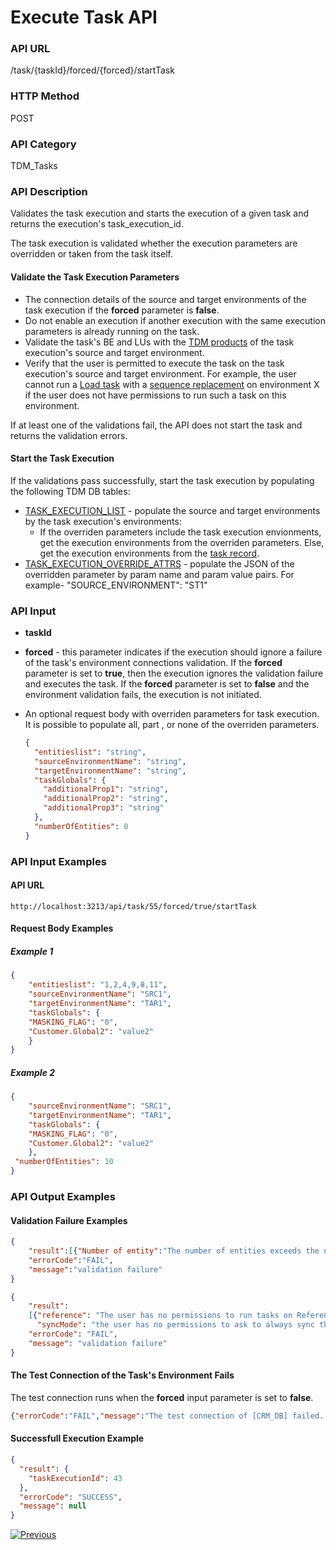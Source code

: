 # Execute Task API

### API URL

/task/{taskId}/forced/{forced}/startTask

### HTTP Method

POST

### API Category

TDM_Tasks

### API Description

Validates the task execution and starts the execution of a given task and returns the execution's task_execution_id. 

The task execution is validated whether the execution parameters are overridden or taken from the task itself.

#### Validate the Task Execution Parameters

- The connection details of the source and target environments of the task execution if the **forced** parameter is **false**.  
- Do not enable an execution if another execution with the same execution parameters is already running on the task.
- Validate the task's BE and LUs with the [TDM products](/articles/TDM/tdm_gui/11_environment_products_tab.md) of the task execution's source and target environment.
- Verify that the user is permitted to execute the task on the task execution's source and target environment. For example, the user cannot run a [Load task](/articles/TDM/tdm_gui/17_load_task_regular_mode.md) with a [sequence replacement](/articles/TDM/tdm_gui/10_environment_roles_tab.md#replace-sequences) on environment X if the user does not have permissions to run such a task on this environment.

If at least one of the validations fail, the API does not start the task and returns the validation errors.

#### Start the Task Execution

If the validations pass successfully, start the task execution by populating the following TDM DB tables:

- [TASK_EXECUTION_LIST](/articles/TDM/tdm_architecture/02_tdm_database.md#task_execution_list) - populate the source and target environments by the task execution's environments:
  - If the overriden parameters include the task execution envionments, get the execution environments from the overriden parameters. Else, get the execution environments from the [task record](/articles/TDM/tdm_gui/25_task_tdmdb_tables.md#environments-columns).
- [TASK_EXECUTION_OVERRIDE_ATTRS](/articles/TDM/tdm_architecture/02_tdm_database.md#task_execution_override_attrs) -  populate the JSON of the overridden parameter by param name and param value pairs. For example- "SOURCE_ENVIRONMENT": "ST1"

### API Input

- **taskId**

- **forced** -  this parameter indicates if the execution should ignore a failure of the task's environment connections validation. If the **forced** parameter is set to **true**, then the execution ignores the validation failure and executes the task. If the **forced** parameter is set to **false** and the environment validation fails, the execution is not initiated.

- An optional request body with overriden parameters for task execution. It is possible to populate all, part , or none of the overriden parameters.

  ```json
  {
    "entitieslist": "string",
    "sourceEnvironmentName": "string",
    "targetEnvironmentName": "string",
    "taskGlobals": {
      "additionalProp1": "string",
      "additionalProp2": "string",
      "additionalProp3": "string"
    },
    "numberOfEntities": 0
  }
  ```

  

### API Input Examples

#### API URL

```
http://localhost:3213/api/task/55/forced/true/startTask
```

#### Request Body Examples

##### Example 1

```json
{
	"entitieslist": "1,2,4,9,8,11",
	"sourceEnvironmentName": "SRC1",
	"targetEnvironmentName": "TAR1",
	"taskGlobals": {
	"MASKING_FLAG": "0",
	"Customer.Global2": "value2"
	}
}
```



##### Example 2

```json
{
	"sourceEnvironmentName": "SRC1",
	"targetEnvironmentName": "TAR1",
	"taskGlobals": {
	"MASKING_FLAG": "0",
	"Customer.Global2": "value2"
	},
 "numberOfEntities": 10
}
```



### API Output Examples

#### Validation Failure Examples

```json
{
    "result":[{"Number of entity":"The number of entities exceeds the number of entities in the write permission","selectionMethod":"The User has no permissions to run the task's selection method on the task's target environment"}],
    "errorCode":"FAIL",
    "message":"validation failure"
}
```



```json
{ 
    "result": 
    [{"reference": "The user has no permissions to run tasks on Reference tables on source environment", 
      "syncMode": "the user has no permissions to ask to always sync the data from the source."    } ], 
    "errorCode": "FAIL",
    "message": "validation failure"
} 
```



#### The Test Connection of the Task's Environment Fails

The test connection runs when the **forced** input parameter is set to **false**.

```json
{"errorCode":"FAIL","message":"The test connection of [CRM_DB] failed. Please check the connection details of target environment TAR"}
```



#### Successfull Execution Example

```json
{
  "result": {
    "taskExecutionId": 43
  },
  "errorCode": "SUCCESS",
  "message": null
}
```

 [![Previous](/articles/images/Previous.png)](01_tdm_basic_task_execution_flow.md)
